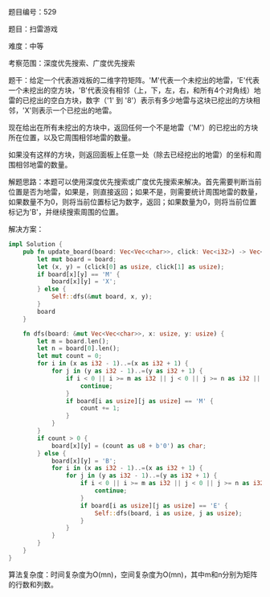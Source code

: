 题目编号：529

题目：扫雷游戏

难度：中等

考察范围：深度优先搜索、广度优先搜索

题干：给定一个代表游戏板的二维字符矩阵。'M'代表一个未挖出的地雷，'E'代表一个未挖出的空方块，'B'代表没有相邻（上，下，左，右，和所有4个对角线）地雷的已挖出的空白方块，数字（'1' 到 '8'）表示有多少地雷与这块已挖出的方块相邻，'X'则表示一个已挖出的地雷。

现在给出在所有未挖出的方块中，返回任何一个不是地雷（'M'）的已挖出的方块所在位置，以及它周围相邻地雷的数量。

如果没有这样的方块，则返回面板上任意一处（除去已经挖出的地雷）的坐标和周围相邻地雷的数量。

解题思路：本题可以使用深度优先搜索或广度优先搜索来解决。首先需要判断当前位置是否为地雷，如果是，则直接返回；如果不是，则需要统计周围地雷的数量，如果数量不为0，则将当前位置标记为数字，返回；如果数量为0，则将当前位置标记为'B'，并继续搜索周围的位置。

解决方案：

```rust
impl Solution {
    pub fn update_board(board: Vec<Vec<char>>, click: Vec<i32>) -> Vec<Vec<char>> {
        let mut board = board;
        let (x, y) = (click[0] as usize, click[1] as usize);
        if board[x][y] == 'M' {
            board[x][y] = 'X';
        } else {
            Self::dfs(&mut board, x, y);
        }
        board
    }

    fn dfs(board: &mut Vec<Vec<char>>, x: usize, y: usize) {
        let m = board.len();
        let n = board[0].len();
        let mut count = 0;
        for i in (x as i32 - 1)..=(x as i32 + 1) {
            for j in (y as i32 - 1)..=(y as i32 + 1) {
                if i < 0 || i >= m as i32 || j < 0 || j >= n as i32 || (i == x as i32 && j == y as i32) {
                    continue;
                }
                if board[i as usize][j as usize] == 'M' {
                    count += 1;
                }
            }
        }
        if count > 0 {
            board[x][y] = (count as u8 + b'0') as char;
        } else {
            board[x][y] = 'B';
            for i in (x as i32 - 1)..=(x as i32 + 1) {
                for j in (y as i32 - 1)..=(y as i32 + 1) {
                    if i < 0 || i >= m as i32 || j < 0 || j >= n as i32 || (i == x as i32 && j == y as i32) {
                        continue;
                    }
                    if board[i as usize][j as usize] == 'E' {
                        Self::dfs(board, i as usize, j as usize);
                    }
                }
            }
        }
    }
}
```

算法复杂度：时间复杂度为O(mn)，空间复杂度为O(mn)，其中m和n分别为矩阵的行数和列数。